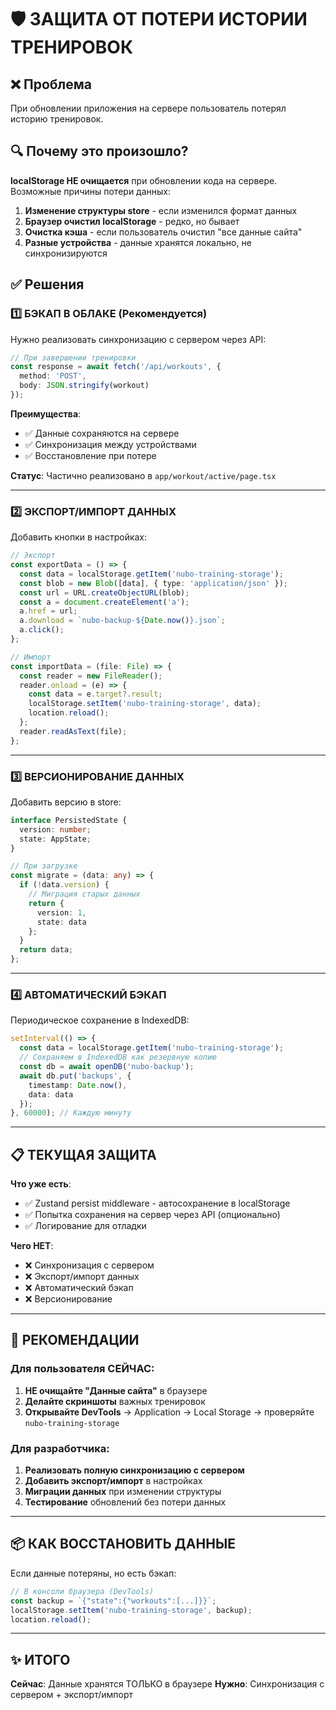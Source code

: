 # 🛡️ ЗАЩИТА ОТ ПОТЕРИ ИСТОРИИ ТРЕНИРОВОК

## ❌ Проблема

При обновлении приложения на сервере пользователь потерял историю тренировок.

## 🔍 Почему это произошло?

**localStorage НЕ очищается** при обновлении кода на сервере.
Возможные причины потери данных:

1. **Изменение структуры store** - если изменился формат данных
2. **Браузер очистил localStorage** - редко, но бывает
3. **Очистка кэша** - если пользователь очистил "все данные сайта"
4. **Разные устройства** - данные хранятся локально, не синхронизируются

## ✅ Решения

### 1️⃣ БЭКАП В ОБЛАКЕ (Рекомендуется)

Нужно реализовать синхронизацию с сервером через API:

```typescript
// При завершении тренировки
const response = await fetch('/api/workouts', {
  method: 'POST',
  body: JSON.stringify(workout)
});
```

**Преимущества**:
- ✅ Данные сохраняются на сервере
- ✅ Синхронизация между устройствами
- ✅ Восстановление при потере

**Статус**: Частично реализовано в `app/workout/active/page.tsx`

---

### 2️⃣ ЭКСПОРТ/ИМПОРТ ДАННЫХ

Добавить кнопки в настройках:

```typescript
// Экспорт
const exportData = () => {
  const data = localStorage.getItem('nubo-training-storage');
  const blob = new Blob([data], { type: 'application/json' });
  const url = URL.createObjectURL(blob);
  const a = document.createElement('a');
  a.href = url;
  a.download = `nubo-backup-${Date.now()}.json`;
  a.click();
};

// Импорт
const importData = (file: File) => {
  const reader = new FileReader();
  reader.onload = (e) => {
    const data = e.target?.result;
    localStorage.setItem('nubo-training-storage', data);
    location.reload();
  };
  reader.readAsText(file);
};
```

---

### 3️⃣ ВЕРСИОНИРОВАНИЕ ДАННЫХ

Добавить версию в store:

```typescript
interface PersistedState {
  version: number;
  state: AppState;
}

// При загрузке
const migrate = (data: any) => {
  if (!data.version) {
    // Миграция старых данных
    return {
      version: 1,
      state: data
    };
  }
  return data;
};
```

---

### 4️⃣ АВТОМАТИЧЕСКИЙ БЭКАП

Периодическое сохранение в IndexedDB:

```typescript
setInterval(() => {
  const data = localStorage.getItem('nubo-training-storage');
  // Сохраняем в IndexedDB как резервную копию
  const db = await openDB('nubo-backup');
  await db.put('backups', {
    timestamp: Date.now(),
    data: data
  });
}, 60000); // Каждую минуту
```

---

## 📋 ТЕКУЩАЯ ЗАЩИТА

**Что уже есть**:
- ✅ Zustand persist middleware - автосохранение в localStorage
- ✅ Попытка сохранения на сервер через API (опционально)
- ✅ Логирование для отладки

**Чего НЕТ**:
- ❌ Синхронизация с сервером
- ❌ Экспорт/импорт данных
- ❌ Автоматический бэкап
- ❌ Версионирование

---

## 🚀 РЕКОМЕНДАЦИИ

### Для пользователя СЕЙЧАС:

1. **НЕ очищайте "Данные сайта"** в браузере
2. **Делайте скриншоты** важных тренировок
3. **Открывайте DevTools** → Application → Local Storage → проверяйте `nubo-training-storage`

### Для разработчика:

1. **Реализовать полную синхронизацию с сервером**
2. **Добавить экспорт/импорт** в настройках
3. **Миграции данных** при изменении структуры
4. **Тестирование** обновлений без потери данных

---

## 📦 КАК ВОССТАНОВИТЬ ДАННЫЕ

Если данные потеряны, но есть бэкап:

```javascript
// В консоли браузера (DevTools)
const backup = `{"state":{"workouts":[...]}}`;
localStorage.setItem('nubo-training-storage', backup);
location.reload();
```

---

## ✨ ИТОГО

**Сейчас**: Данные хранятся ТОЛЬКО в браузере
**Нужно**: Синхронизация с сервером + экспорт/импорт

